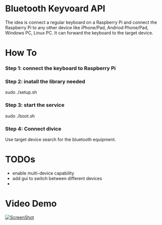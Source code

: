 # Bluetooth Keyvoard API

The idea is connect a regular keyboard on a Raspberry Pi and connect the Raspberry Pi to any other device like iPhone/Pad, Andriod Phone/Pad, Windows PC, Linux PC. It can forward the keyboard to the target device. 


# How To
### Step 1: connect the keyboard to Raspberry Pi

### Step 2: inatall the library needed
 sudo ./setup.sh
### Step 3: start the service
sudo ./boot.sh

### Step 4: Connect divice

Use target device search for the bluetooth equipment. 

# TODOs
* enable multi-device capability
* add gui to switch between different devices
* 

# Video Demo
 [![ScreenShot](https://raw.github.com/GabLeRoux/WebMole/master/ressources/WebMole_Youtube_Video.png)](https://www.youtube.com/watch?v=fFpIvjS4AXs)

